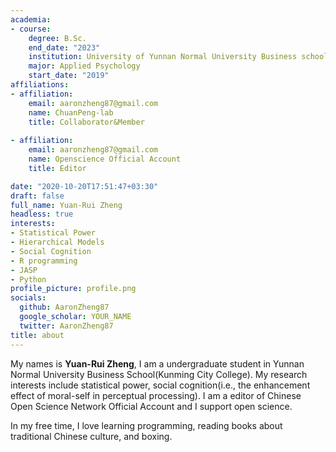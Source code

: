 ```yaml
---
academia:
- course:
    degree: B.Sc.
    end_date: "2023"
    institution: University of Yunnan Normal University Business school
    major: Applied Psychology
    start_date: "2019"
affiliations:
- affiliation:
    email: aaronzheng87@gmail.com
    name: ChuanPeng-lab
    title: Collaborator&Member
    
- affiliation:
    email: aaronzheng87@gmail.com
    name: Openscience Official Account
    title: Editor

date: "2020-10-20T17:51:47+03:30"
draft: false
full_name: Yuan-Rui Zheng
headless: true
interests:
- Statistical Power
- Hierarchical Models
- Social Cognition
- R programming
- JASP
- Python
profile_picture: profile.png
socials:
  github: AaronZheng87
  google_scholar: YOUR_NAME
  twitter: AaronZheng87
title: about
---
```


My names is **Yuan-Rui Zheng**, I am a undergraduate student in Yunnan Normal University Business School(Kunming City College). My research interests include statistical power, social cognition(i.e., the enhancement effect of moral-self in perceptual processing). I am a editor of Chinese Open Science Network Official Account and I support open science.

In my free time, I love learning programming, reading books about traditional Chinese culture, and boxing.

